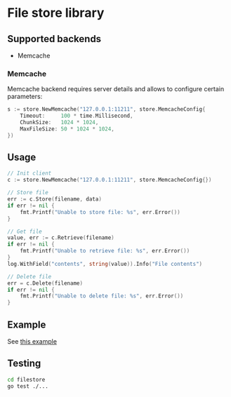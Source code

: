 # File store library

## Supported backends

- Memcache


### Memcache

Memcache backend requires server details and allows to configure certain parameters:

```go
s := store.NewMemcache("127.0.0.1:11211", store.MemcacheConfig{
    Timeout:     100 * time.Millisecond,
    ChunkSize:   1024 * 1024,
    MaxFileSize: 50 * 1024 * 1024,
})
```

## Usage

```go
// Init client
c := store.NewMemcache("127.0.0.1:11211", store.MemcacheConfig{})

// Store file
err := c.Store(filename, data)
if err != nil {
    fmt.Printf("Unable to store file: %s", err.Error())
}

// Get file 
value, err := c.Retrieve(filename)
if err != nil {
    fmt.Printf("Unable to retrieve file: %s", err.Error())
}
log.WithField("contents", string(value)).Info("File contents")

// Delete file
err = c.Delete(filename)
if err != nil {
    fmt.Printf("Unable to delete file: %s", err.Error())
}
```

## Example

See [this example](example/main.go)


## Testing

```bash
cd filestore
go test ./...
```
